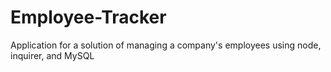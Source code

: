 # Employee-Tracker
Application for a solution of managing a company's employees using node, inquirer, and MySQL
